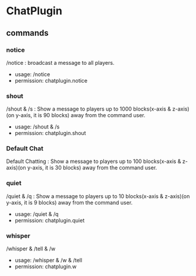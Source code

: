 # ChatPlugin
## commands
### notice
/notice : broadcast a message to all players.
- usage: /notice <message>
- permission: chatplugin.notice

### shout
/shout & /s : Show a message to players up to 1000 blocks(x-axis & z-axis)(on y-axis, it is 90 blocks) away from the command user.
- usage: /shout <message> & /s <message>
- permission: chatplugin.shout

### Default Chat
Default Chatting : Show a message to players up to 100 blocks(x-axis & z-axis)(on y-axis, it is 30 blocks) away from the command user.
  
### quiet
/quiet & /q : Show a message to players up to 10 blocks(x-axis & z-axis)(on y-axis, it is 9 blocks) away from the command user.
  - usage: /quiet <message> & /q <message>
  - permission: chatplugin.quiet
  
### whisper
/whisper & /tell & /w
  - usage: /whisper <message> & /w <message> & /tell <message>
  - permission: chatplugin.w
